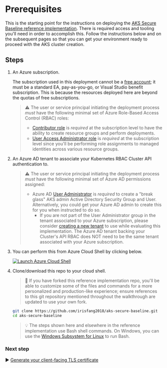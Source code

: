 # Prerequisites

This is the starting point for the instructions on deploying the [AKS Secure Baseline reference implementation](./README.md). There is required access and tooling you'll need in order to accomplish this. Follow the instructions below and on the subsequent pages so that you can get your environment ready to proceed with the AKS cluster creation.

## Steps

1. An Azure subscription.

   The subscription used in this deployment cannot be a [free account](https://azure.microsoft.com/free); it must be a standard EA, pay-as-you-go, or Visual Studio benefit subscription. This is because the resources deployed here are beyond the quotas of free subscriptions.

   > :warning: The user or service principal initiating the deployment process _must_ have the following minimal set of Azure Role-Based Access Control (RBAC) roles:
   >
   > * [Contributor role](https://docs.microsoft.com/azure/role-based-access-control/built-in-roles#contributor) is _required_ at the subscription level to have the ability to create resource groups and perform deployments.
   > * [User Access Administrator role](https://docs.microsoft.com/azure/role-based-access-control/built-in-roles#user-access-administrator) is _required_ at the subscription level since you'll be performing role assignments to managed identities across various resource groups.

1. An Azure AD tenant to associate your Kubernetes RBAC Cluster API authentication to.

   > :warning: The user or service principal initiating the deployment process _must_ have the following minimal set of Azure AD permissions assigned:
   >
   > * Azure AD [User Administrator](https://docs.microsoft.com/azure/active-directory/users-groups-roles/directory-assign-admin-roles#user-administrator-permissions) is _required_ to create a "break glass" AKS admin Active Directory Security Group and User. Alternatively, you could get your Azure AD admin to create this for you when instructed to do so.
   >   * If you are not part of the User Administrator group in the tenant associated to your Azure subscription, please consider [creating a new tenant](https://docs.microsoft.com/azure/active-directory/fundamentals/active-directory-access-create-new-tenant#create-a-new-tenant-for-your-organization) to use while evaluating this implementation. The Azure AD tenant backing your Cluster's API RBAC does NOT need to be the same tenant associated with your Azure subscription.

1. You can perform this from Azure Cloud Shell by clicking below.

   [![Launch Azure Cloud Shell](https://docs.microsoft.com/azure/includes/media/cloud-shell-try-it/launchcloudshell.png)](https://shell.azure.com)

1. Clone/download this repo to your cloud shell.

   > :twisted_rightwards_arrows: If you have forked this reference implementation repo, you'll be able to customize some of the files and commands for a more personalized and production-like experience; ensure references to this git repository mentioned throughout the walkthrough are updated to use your own fork.

   ```bash
   git clone https://github.com/irisfang2018/aks-secure-baseline.git
   cd aks-secure-baseline
   ```

   > :bulb: The steps shown here and elsewhere in the reference implementation use Bash shell commands. On Windows, you can use the [Windows Subsystem for Linux](https://docs.microsoft.com/windows/wsl/about#what-is-wsl-2) to run Bash.

### Next step

:arrow_forward: [Generate your client-facing TLS certificate](./02-ca-certificates.md)
